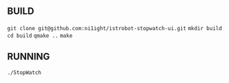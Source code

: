 ## BUILD ##

`git clone git@github.com:ni1ight/istrobot-stopwatch-ui.git`
`mkdir build`
`cd build`
`qmake ..`
`make`

## RUNNING ##

`./StopWatch`
